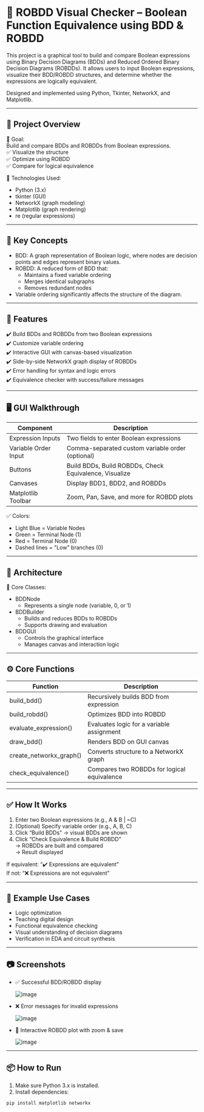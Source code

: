 # 🧠 ROBDD Visual Checker – Boolean Function Equivalence using BDD & ROBDD

This project is a graphical tool to build and compare Boolean expressions using Binary Decision Diagrams (BDDs) and Reduced Ordered Binary Decision Diagrams (ROBDDs). It allows users to input Boolean expressions, visualize their BDD/ROBDD structures, and determine whether the expressions are logically equivalent.

Designed and implemented using Python, Tkinter, NetworkX, and Matplotlib.

---

## 🧩 Project Overview

🔷 Goal:  
Build and compare BDDs and ROBDDs from Boolean expressions.  
✅ Visualize the structure  
✅ Optimize using ROBDD  
✅ Compare for logical equivalence

📘 Technologies Used:
- Python (3.x)
- tkinter (GUI)
- NetworkX (graph modeling)
- Matplotlib (graph rendering)
- re (regular expressions)

---

## 🔐 Key Concepts

- BDD: A graph representation of Boolean logic, where nodes are decision points and edges represent binary values.
- ROBDD: A reduced form of BDD that:
  - Maintains a fixed variable ordering
  - Merges identical subgraphs
  - Removes redundant nodes
- Variable ordering significantly affects the structure of the diagram.

---

## 🧰 Features

✔️ Build BDDs and ROBDDs from two Boolean expressions  
✔️ Customize variable ordering  
✔️ Interactive GUI with canvas-based visualization  
✔️ Side-by-side NetworkX graph display of ROBDDs  
✔️ Error handling for syntax and logic errors  
✔️ Equivalence checker with success/failure messages

---

## 🖥️ GUI Walkthrough

| Component            | Description |
|----------------------|-------------|
| Expression Inputs     | Two fields to enter Boolean expressions |
| Variable Order Input  | Comma-separated custom variable order (optional) |
| Buttons               | Build BDDs, Build ROBDDs, Check Equivalence, Visualize |
| Canvases              | Display BDD1, BDD2, and ROBDDs |
| Matplotlib Toolbar    | Zoom, Pan, Save, and more for ROBDD plots |

✅ Colors:
- Light Blue = Variable Nodes  
- Green = Terminal Node (1)  
- Red = Terminal Node (0)  
- Dashed lines = "Low" branches (0)

---

## 🧠 Architecture

🧱 Core Classes:

- BDDNode
  - Represents a single node (variable, 0, or 1)
- BDDBuilder
  - Builds and reduces BDDs to ROBDDs
  - Supports drawing and evaluation
- BDDGUI
  - Controls the graphical interface
  - Manages canvas and interaction logic

---

## ⚙️ Core Functions

| Function             | Description |
|----------------------|-------------|
| build_bdd()          | Recursively builds BDD from expression |
| build_robdd()        | Optimizes BDD into ROBDD |
| evaluate_expression()| Evaluates logic for a variable assignment |
| draw_bdd()           | Renders BDD on GUI canvas |
| create_networkx_graph() | Converts structure to a NetworkX graph |
| check_equivalence()  | Compares two ROBDDs for logical equivalence |

---

## ✅ How It Works

1. Enter two Boolean expressions (e.g., A & B | ~C)
2. (Optional) Specify variable order (e.g., A, B, C)
3. Click “Build BDDs” → visual BDDs are shown
4. Click “Check Equivalence & Build ROBDD”  
   → ROBDDs are built and compared  
   → Result displayed

If equivalent: “✔️ Expressions are equivalent”  
If not: “❌ Expressions are not equivalent”

---

## 🧪 Example Use Cases

- Logic optimization  
- Teaching digital design  
- Functional equivalence checking  
- Visual understanding of decision diagrams  
- Verification in EDA and circuit synthesis

---

## 📷 Screenshots

- ✅ Successful BDD/ROBDD display

  ![image](https://github.com/user-attachments/assets/e3cb3c18-848d-4d31-907c-35c3a7614612)
  
- ❌ Error messages for invalid expressions

  ![image](https://github.com/user-attachments/assets/f6e7ebf9-d0c1-4498-8196-679c8fef2bcf)

- 🧩 Interactive ROBDD plot with zoom & save

  ![image](https://github.com/user-attachments/assets/ac57ede9-6043-4557-b2b5-b0e8e2419867)

---

## 📦 How to Run

1. Make sure Python 3.x is installed.
2. Install dependencies:
```bash
pip install matplotlib networkx
